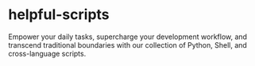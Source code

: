 # helpful-scripts
Empower your daily tasks, supercharge your development workflow, and transcend traditional boundaries with our collection of Python, Shell, and cross-language scripts.
